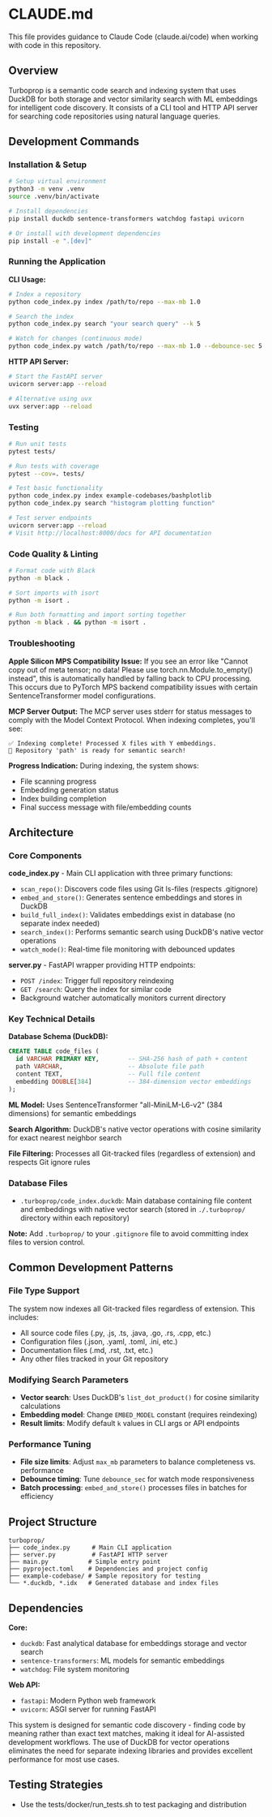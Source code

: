 # CLAUDE.md

This file provides guidance to Claude Code (claude.ai/code) when working with code in this repository.

## Overview

Turboprop is a semantic code search and indexing system that uses DuckDB for both storage and vector similarity search with ML embeddings for intelligent code discovery. It consists of a CLI tool and HTTP API server for searching code repositories using natural language queries.

## Development Commands

### Installation & Setup
```bash
# Setup virtual environment
python3 -m venv .venv
source .venv/bin/activate

# Install dependencies
pip install duckdb sentence-transformers watchdog fastapi uvicorn

# Or install with development dependencies
pip install -e ".[dev]"
```

### Running the Application

**CLI Usage:**
```bash
# Index a repository
python code_index.py index /path/to/repo --max-mb 1.0

# Search the index
python code_index.py search "your search query" --k 5

# Watch for changes (continuous mode)
python code_index.py watch /path/to/repo --max-mb 1.0 --debounce-sec 5.0
```

**HTTP API Server:**
```bash
# Start the FastAPI server
uvicorn server:app --reload

# Alternative using uvx
uvx server:app --reload
```

### Testing
```bash
# Run unit tests
pytest tests/

# Run tests with coverage
pytest --cov=. tests/

# Test basic functionality
python code_index.py index example-codebases/bashplotlib
python code_index.py search "histogram plotting function"

# Test server endpoints
uvicorn server:app --reload
# Visit http://localhost:8000/docs for API documentation
```

### Code Quality & Linting
```bash
# Format code with Black
python -m black .

# Sort imports with isort
python -m isort .

# Run both formatting and import sorting together
python -m black . && python -m isort .
```

### Troubleshooting

**Apple Silicon MPS Compatibility Issue:**
If you see an error like "Cannot copy out of meta tensor; no data! Please use torch.nn.Module.to_empty() instead", this is automatically handled by falling back to CPU processing. This occurs due to PyTorch MPS backend compatibility issues with certain SentenceTransformer model configurations.

**MCP Server Output:**
The MCP server uses stderr for status messages to comply with the Model Context Protocol. When indexing completes, you'll see:
```
✅ Indexing complete! Processed X files with Y embeddings.
🎯 Repository 'path' is ready for semantic search!
```

**Progress Indication:**
During indexing, the system shows:
- File scanning progress
- Embedding generation status  
- Index building completion
- Final success message with file/embedding counts

## Architecture

### Core Components

**code_index.py** - Main CLI application with three primary functions:
- `scan_repo()`: Discovers code files using Git ls-files (respects .gitignore)
- `embed_and_store()`: Generates sentence embeddings and stores in DuckDB
- `build_full_index()`: Validates embeddings exist in database (no separate index needed)
- `search_index()`: Performs semantic search using DuckDB's native vector operations
- `watch_mode()`: Real-time file monitoring with debounced updates

**server.py** - FastAPI wrapper providing HTTP endpoints:
- `POST /index`: Trigger full repository reindexing
- `GET /search`: Query the index for similar code
- Background watcher automatically monitors current directory

### Key Technical Details

**Database Schema (DuckDB):**
```sql
CREATE TABLE code_files (
  id VARCHAR PRIMARY KEY,        -- SHA-256 hash of path + content
  path VARCHAR,                  -- Absolute file path
  content TEXT,                  -- Full file content
  embedding DOUBLE[384]          -- 384-dimension vector embeddings
);
```

**ML Model:** Uses SentenceTransformer "all-MiniLM-L6-v2" (384 dimensions) for semantic embeddings

**Search Algorithm:** DuckDB's native vector operations with cosine similarity for exact nearest neighbor search

**File Filtering:** Processes all Git-tracked files (regardless of extension) and respects Git ignore rules

### Database Files
- `.turboprop/code_index.duckdb`: Main database containing file content and embeddings with native vector search (stored in `./.turboprop/` directory within each repository)

**Note:** Add `.turboprop/` to your `.gitignore` file to avoid committing index files to version control.

## Common Development Patterns

### File Type Support
The system now indexes all Git-tracked files regardless of extension. This includes:
- All source code files (.py, .js, .ts, .java, .go, .rs, .cpp, etc.)
- Configuration files (.json, .yaml, .toml, .ini, etc.)
- Documentation files (.md, .rst, .txt, etc.)
- Any other files tracked in your Git repository

### Modifying Search Parameters
- **Vector search**: Uses DuckDB's `list_dot_product()` for cosine similarity calculations
- **Embedding model**: Change `EMBED_MODEL` constant (requires reindexing)
- **Result limits**: Modify default `k` values in CLI args or API endpoints

### Performance Tuning
- **File size limits**: Adjust `max_mb` parameters to balance completeness vs. performance
- **Debounce timing**: Tune `debounce_sec` for watch mode responsiveness
- **Batch processing**: `embed_and_store()` processes files in batches for efficiency

## Project Structure

```
turboprop/
├── code_index.py      # Main CLI application
├── server.py          # FastAPI HTTP server
├── main.py           # Simple entry point
├── pyproject.toml    # Dependencies and project config
├── example-codebase/ # Sample repository for testing
└── *.duckdb, *.idx   # Generated database and index files
```

## Dependencies

**Core:**
- `duckdb`: Fast analytical database for embeddings storage and vector search
- `sentence-transformers`: ML models for semantic embeddings
- `watchdog`: File system monitoring

**Web API:**
- `fastapi`: Modern Python web framework
- `uvicorn`: ASGI server for running FastAPI

This system is designed for semantic code discovery - finding code by meaning rather than exact text matches, making it ideal for AI-assisted development workflows. The use of DuckDB for vector operations eliminates the need for separate indexing libraries and provides excellent performance for most use cases.

## Testing Strategies

- Use the tests/docker/run_tests.sh to test packaging and distribution